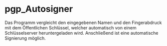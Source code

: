 pgp_Autosigner
==============

Das Programm vergleicht den eingegebenen Namen und den Fingerabdruck mit dem Öffentlichen Schlüssel, welcher automatisch von einem Schlüsselserver heruntergeladen wird. Anschließend ist eine automatische Signierung möglich.
